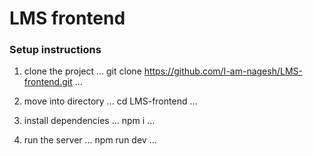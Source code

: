# LMS frontend

### Setup instructions

1. clone the project
...
    git clone https://github.com/I-am-nagesh/LMS-frontend.git
...

2. move into directory
...
    cd LMS-frontend
...

3. install dependencies
...
    npm i
...

4. run the server
...
   npm run dev
...   